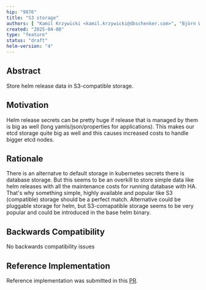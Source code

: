 ```yaml
---
hip: "9876"
title: "S3 storage"
authors: [ "Kamil Krzywicki <kamil.krzywicki@dbschenker.com>", "Björn Wenzel" ]
created: "2025-04-08"
type: "feature"
status: "draft"
helm-version: "4"
---
```


## Abstract

Store helm release data in S3-compatible storage.

## Motivation

Helm release secrets can be pretty huge if release that is managed by them is big as well (long yamls/json/properties for applications). This makes our etcd storage quite big as well and this causes increased costs to handle bigger etcd nodes. 

## Rationale

There is an alternatve to default storage in kubernetes secrets there is database storage. But this seems to be an overkill to store simple data like helm releases with all the maintenance costs for running database with HA. 
That's why something simple, highly available and popular like S3 (compatible) storage should be a perfect match. 
Alternative could be pluggable storage for helm, but S3-comapatible storage seems to be very popular and could be introduced in the base helm binary.

## Backwards Compatibility

No backwards compatibility issues

## Reference Implementation

Reference implementation was submitted in this [PR](https://github.com/helm/helm/pull/12173).
